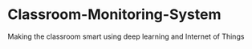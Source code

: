 # Classroom-Monitoring-System
Making the classroom smart using deep learning and Internet of Things
